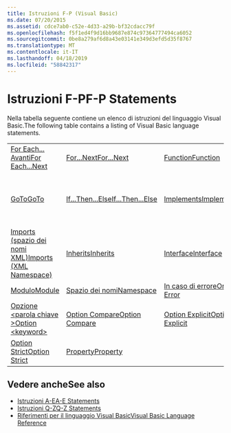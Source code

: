 ```yaml
---
title: Istruzioni F-P (Visual Basic)
ms.date: 07/20/2015
ms.assetid: cdce7ab0-c52e-4d33-a29b-bf32cdacc79f
ms.openlocfilehash: f5f1ed4f9d16bb9687e874c97364777494ca6052
ms.sourcegitcommit: 0be8a279af6d8a43e03141e349d3efd5d35f8767
ms.translationtype: MT
ms.contentlocale: it-IT
ms.lasthandoff: 04/18/2019
ms.locfileid: "58842317"
---
```

# <a name="f-p-statements"></a><span data-ttu-id="ab06a-102">Istruzioni F-P</span><span class="sxs-lookup"><span data-stu-id="ab06a-102">F-P Statements</span></span>
<span data-ttu-id="ab06a-103">Nella tabella seguente contiene un elenco di istruzioni del linguaggio Visual Basic.</span><span class="sxs-lookup"><span data-stu-id="ab06a-103">The following table contains a listing of Visual Basic language statements.</span></span>  
  
|||||  
|---|---|---|---|  
|[<span data-ttu-id="ab06a-104">For Each... Avanti</span><span class="sxs-lookup"><span data-stu-id="ab06a-104">For Each...Next</span></span>](../../../visual-basic/language-reference/statements/for-each-next-statement.md)|[<span data-ttu-id="ab06a-105">For...Next</span><span class="sxs-lookup"><span data-stu-id="ab06a-105">For...Next</span></span>](../../../visual-basic/language-reference/statements/for-next-statement.md)|[<span data-ttu-id="ab06a-106">Function</span><span class="sxs-lookup"><span data-stu-id="ab06a-106">Function</span></span>](../../../visual-basic/language-reference/statements/function-statement.md)|[<span data-ttu-id="ab06a-107">Get</span><span class="sxs-lookup"><span data-stu-id="ab06a-107">Get</span></span>](../../../visual-basic/language-reference/statements/get-statement.md)|  
|[<span data-ttu-id="ab06a-108">GoTo</span><span class="sxs-lookup"><span data-stu-id="ab06a-108">GoTo</span></span>](../../../visual-basic/language-reference/statements/goto-statement.md)|[<span data-ttu-id="ab06a-109">If...Then...Else</span><span class="sxs-lookup"><span data-stu-id="ab06a-109">If...Then...Else</span></span>](../../../visual-basic/language-reference/statements/if-then-else-statement.md)|[<span data-ttu-id="ab06a-110">Implements</span><span class="sxs-lookup"><span data-stu-id="ab06a-110">Implements</span></span>](../../../visual-basic/language-reference/statements/implements-statement.md)|[<span data-ttu-id="ab06a-111">Imports (spazio dei nomi e tipo .NET)</span><span class="sxs-lookup"><span data-stu-id="ab06a-111">Imports (.NET Namespace and Type)</span></span>](../../../visual-basic/language-reference/statements/imports-statement-net-namespace-and-type.md)|  
|[<span data-ttu-id="ab06a-112">Imports (spazio dei nomi XML)</span><span class="sxs-lookup"><span data-stu-id="ab06a-112">Imports (XML Namespace)</span></span>](../../../visual-basic/language-reference/statements/imports-statement-xml-namespace.md)|[<span data-ttu-id="ab06a-113">Inherits</span><span class="sxs-lookup"><span data-stu-id="ab06a-113">Inherits</span></span>](../../../visual-basic/language-reference/statements/inherits-statement.md)|[<span data-ttu-id="ab06a-114">Interface</span><span class="sxs-lookup"><span data-stu-id="ab06a-114">Interface</span></span>](../../../visual-basic/language-reference/statements/interface-statement.md)|[<span data-ttu-id="ab06a-115">Mid</span><span class="sxs-lookup"><span data-stu-id="ab06a-115">Mid</span></span>](../../../visual-basic/language-reference/statements/mid-statement.md)|  
|[<span data-ttu-id="ab06a-116">Modulo</span><span class="sxs-lookup"><span data-stu-id="ab06a-116">Module</span></span>](../../../visual-basic/language-reference/statements/module-statement.md)|[<span data-ttu-id="ab06a-117">Spazio dei nomi</span><span class="sxs-lookup"><span data-stu-id="ab06a-117">Namespace</span></span>](../../../visual-basic/language-reference/statements/namespace-statement.md)|[<span data-ttu-id="ab06a-118">In caso di errore</span><span class="sxs-lookup"><span data-stu-id="ab06a-118">On Error</span></span>](../../../visual-basic/language-reference/statements/on-error-statement.md)|[<span data-ttu-id="ab06a-119">Operator</span><span class="sxs-lookup"><span data-stu-id="ab06a-119">Operator</span></span>](../../../visual-basic/language-reference/statements/operator-statement.md)|  
|[<span data-ttu-id="ab06a-120">Opzione \<parola chiave ></span><span class="sxs-lookup"><span data-stu-id="ab06a-120">Option \<keyword></span></span>](../../../visual-basic/language-reference/statements/option-keyword-statement.md)|[<span data-ttu-id="ab06a-121">Option Compare</span><span class="sxs-lookup"><span data-stu-id="ab06a-121">Option Compare</span></span>](../../../visual-basic/language-reference/statements/option-compare-statement.md)|[<span data-ttu-id="ab06a-122">Option Explicit</span><span class="sxs-lookup"><span data-stu-id="ab06a-122">Option Explicit</span></span>](../../../visual-basic/language-reference/statements/option-explicit-statement.md)|[<span data-ttu-id="ab06a-123">Option Infer</span><span class="sxs-lookup"><span data-stu-id="ab06a-123">Option Infer</span></span>](../../../visual-basic/language-reference/statements/option-infer-statement.md)|  
|[<span data-ttu-id="ab06a-124">Option Strict</span><span class="sxs-lookup"><span data-stu-id="ab06a-124">Option Strict</span></span>](../../../visual-basic/language-reference/statements/option-strict-statement.md)|[<span data-ttu-id="ab06a-125">Property</span><span class="sxs-lookup"><span data-stu-id="ab06a-125">Property</span></span>](../../../visual-basic/language-reference/statements/property-statement.md)|||  
  
## <a name="see-also"></a><span data-ttu-id="ab06a-126">Vedere anche</span><span class="sxs-lookup"><span data-stu-id="ab06a-126">See also</span></span>

- [<span data-ttu-id="ab06a-127">Istruzioni A-E</span><span class="sxs-lookup"><span data-stu-id="ab06a-127">A-E Statements</span></span>](../../../visual-basic/language-reference/statements/a-e-statements.md)
- [<span data-ttu-id="ab06a-128">Istruzioni Q-Z</span><span class="sxs-lookup"><span data-stu-id="ab06a-128">Q-Z Statements</span></span>](../../../visual-basic/language-reference/statements/q-z-statements.md)
- [<span data-ttu-id="ab06a-129">Riferimenti per il linguaggio Visual Basic</span><span class="sxs-lookup"><span data-stu-id="ab06a-129">Visual Basic Language Reference</span></span>](../../../visual-basic/language-reference/index.md)
